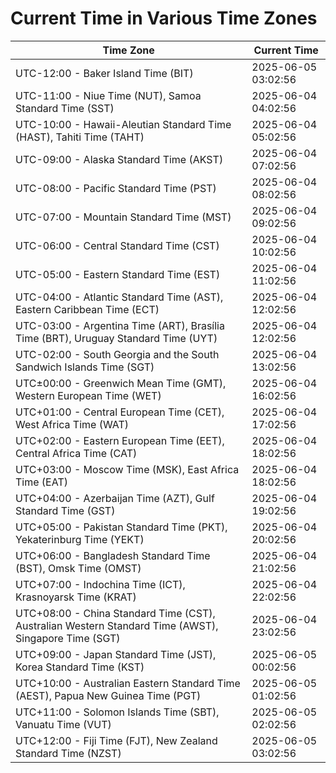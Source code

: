 # Current Time in Various Time Zones

| Time Zone | Current Time |
|-----------|--------------|
| UTC-12:00 - Baker Island Time (BIT) | 2025-06-05 03:02:56 |
| UTC-11:00 - Niue Time (NUT), Samoa Standard Time (SST) | 2025-06-04 04:02:56 |
| UTC-10:00 - Hawaii-Aleutian Standard Time (HAST), Tahiti Time (TAHT) | 2025-06-04 05:02:56 |
| UTC-09:00 - Alaska Standard Time (AKST) | 2025-06-04 07:02:56 |
| UTC-08:00 - Pacific Standard Time (PST) | 2025-06-04 08:02:56 |
| UTC-07:00 - Mountain Standard Time (MST) | 2025-06-04 09:02:56 |
| UTC-06:00 - Central Standard Time (CST) | 2025-06-04 10:02:56 |
| UTC-05:00 - Eastern Standard Time (EST) | 2025-06-04 11:02:56 |
| UTC-04:00 - Atlantic Standard Time (AST), Eastern Caribbean Time (ECT) | 2025-06-04 12:02:56 |
| UTC-03:00 - Argentina Time (ART), Brasília Time (BRT), Uruguay Standard Time (UYT) | 2025-06-04 12:02:56 |
| UTC-02:00 - South Georgia and the South Sandwich Islands Time (SGT) | 2025-06-04 13:02:56 |
| UTC±00:00 - Greenwich Mean Time (GMT), Western European Time (WET) | 2025-06-04 16:02:56 |
| UTC+01:00 - Central European Time (CET), West Africa Time (WAT) | 2025-06-04 17:02:56 |
| UTC+02:00 - Eastern European Time (EET), Central Africa Time (CAT) | 2025-06-04 18:02:56 |
| UTC+03:00 - Moscow Time (MSK), East Africa Time (EAT) | 2025-06-04 18:02:56 |
| UTC+04:00 - Azerbaijan Time (AZT), Gulf Standard Time (GST) | 2025-06-04 19:02:56 |
| UTC+05:00 - Pakistan Standard Time (PKT), Yekaterinburg Time (YEKT) | 2025-06-04 20:02:56 |
| UTC+06:00 - Bangladesh Standard Time (BST), Omsk Time (OMST) | 2025-06-04 21:02:56 |
| UTC+07:00 - Indochina Time (ICT), Krasnoyarsk Time (KRAT) | 2025-06-04 22:02:56 |
| UTC+08:00 - China Standard Time (CST), Australian Western Standard Time (AWST), Singapore Time (SGT) | 2025-06-04 23:02:56 |
| UTC+09:00 - Japan Standard Time (JST), Korea Standard Time (KST) | 2025-06-05 00:02:56 |
| UTC+10:00 - Australian Eastern Standard Time (AEST), Papua New Guinea Time (PGT) | 2025-06-05 01:02:56 |
| UTC+11:00 - Solomon Islands Time (SBT), Vanuatu Time (VUT) | 2025-06-05 02:02:56 |
| UTC+12:00 - Fiji Time (FJT), New Zealand Standard Time (NZST) | 2025-06-05 03:02:56 |
